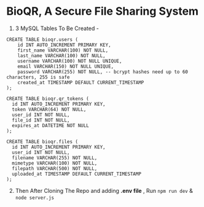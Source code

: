 # BioQR, A Secure File Sharing System

1. 3 MySQL Tables To Be Created -
```
CREATE TABLE bioqr.users (
    id INT AUTO_INCREMENT PRIMARY KEY,
    first_name VARCHAR(100) NOT NULL,
    last_name VARCHAR(100) NOT NULL,
    username VARCHAR(100) NOT NULL UNIQUE,
    email VARCHAR(150) NOT NULL UNIQUE,
    password VARCHAR(255) NOT NULL, -- bcrypt hashes need up to 60 characters, 255 is safe
    created_at TIMESTAMP DEFAULT CURRENT_TIMESTAMP
);

CREATE TABLE bioqr.qr_tokens (
  id INT AUTO_INCREMENT PRIMARY KEY,
  token VARCHAR(64) NOT NULL,
  user_id INT NOT NULL,
  file_id INT NOT NULL,
  expires_at DATETIME NOT NULL
);

CREATE TABLE bioqr.files (
  id INT AUTO_INCREMENT PRIMARY KEY,
  user_id INT NOT NULL,
  filename VARCHAR(255) NOT NULL,
  mimetype VARCHAR(100) NOT NULL,
  filepath VARCHAR(500) NOT NULL,
  uploaded_at TIMESTAMP DEFAULT CURRENT_TIMESTAMP
);
```
2. Then After Cloning The Repo and adding **.env file** , Run ``npm run dev`` & ``node server.js``
